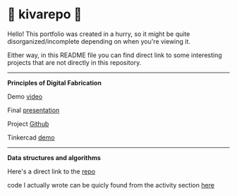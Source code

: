 # 🦊 kivarepo 🦊

Hello! This portfolio was created in a hurry, so it might be quite disorganized/incomplete depending on when you're viewing it.

Either way, in this README file you can find direct link to some interesting projects that are not directly in this repository.

___


**Principles of Digital Fabrication**

Demo [video](https://youtu.be/DQNFaxAtMqw)

Final [presentation](https://unioulu-my.sharepoint.com/:p:/g/personal/jkoivuva20_student_oulu_fi/EVB8i2lh7X9NnQT7mfbl0fsBUJiz_8qDocWAjB6w9HLy_g?e=WFlHid)

Project [Github](https://github.com/KPAhola/Puck-laying-robot)​

Tinkercad [demo](https://www.tinkercad.com/things/8yVFrZpvLbs?sharecode=DBiaaLiFat3zCE42YEYs_RuZ-DGcOZObMB2OBiePGjs​)

___


**Data structures and algorithms**

Here's a direct link to the [repo](https://github.com/JKoivuvaara/tira-2023-jkoivuvaara)

code I actually wrote can be quicly found from the activity section [here](https://github.com/JKoivuvaara/tira-2023-jkoivuvaara/activity)

